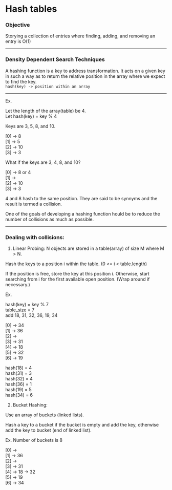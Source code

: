 # Hash tables

### Objective
Storying a collection of entries where finding, adding, and removing an entry is O(1)

---

### Density Dependent Search Techniques
A hashing function is a key to address transformation. It acts on a given key in such a way as to return the relative position in the array where we expect to find the key.             
```hash(key) -> position within an array```

---

Ex.
 
Let the length of the array(table) be 4.                       
Let hash(key) = key % 4                       

Keys are 3, 5, 8, and 10.

[0] -> 8                  
[1] -> 5                     
[2] -> 10                       
[3] -> 3                       

What if the keys are 3, 4, 8, and 10?

[0] -> 8 or 4                    
[1] ->                       
[2] -> 10                   
[3] -> 3                   

4 and 8 hash to the same position. They are said to be synnyms and the result is termed a collision.

One of the goals of developing a hashing function hould be to reduce the number of collisions as much as possible.

---

### Dealing with collisions:

1. Linear Probing: N objects are stored in a table(array) of size M where M > N.
 
 Hash the keys to a position i within the table. (0 <= i < table.length)
 
 If the position is free, store the key at this position i. Otherwise, start searching from i for the first available open position. (Wrap around if necessary.)

 Ex.

 hash(key) = key % 7                           
 table_size = 7                      
 add 18, 31, 32, 36, 19, 34

 [0] -> 34                            
 [1] -> 36                            
 [2] ->                                   
 [3] -> 31                                
 [4] -> 18                            
 [5] -> 32                                
 [6] -> 19                              

 hash(18) = 4                           
 hash(31) = 3                            
 hash(32) = 4                          
 hash(36) = 1                                      
 hash(19) = 5                               
 hash(34) = 6                                       
 
2. Bucket Hashing:

 Use an array of buckets (linked lists).
 
 Hash a key to a bucket if the bucket is empty and add the key, otherwise add the key to bucket (end of linked list).
 
 Ex. Number of buckets is 8
 
 [0] ->                        
 [1] -> 36                       
 [2] ->                        
 [3] -> 31                         
 [4] -> 18 -> 32                     
 [5] -> 19                   
 [6] -> 34                         
